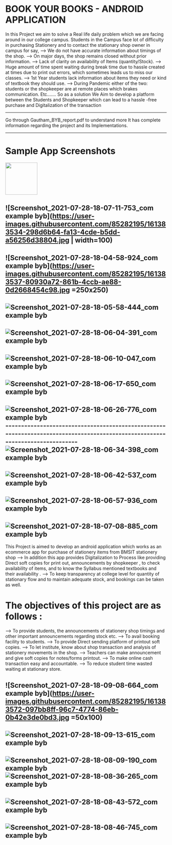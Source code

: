 # BOOK YOUR BOOKS - ANDROID APPLICATION


In this Project we aim to solve a Real life daily problem which we are facing
around in our college campus.
Students in the Campus face lot of difficulty in purchasing Stationery and to
contact the stationary shop owner in campus for say,
--> We do not have accurate information about timings of the shop.
--> On major days, the shop remains closed without prior information.
--> Lack of clarity on availability of Items (quantity/Stock).
--> Huge amount of time spent waiting during break time due to hassle created
at times due to print out errors, which sometimes leads us to miss our
classes.
--> 1st Year students lack information about items they need or kind of textbook
they should use.
--> During Pandemic either of the two: students or the shopkeeper are at remote
places which brakes communication. Etc…….
So as a solution We Aim to develop a platform between the Students and
Shopkeeper which can lead to a hassle -free purchase and Digitalization of the
transaction

-----------------------------------------------------------------------------------------------------------------------------

Go through Gautham_BYB_report.pdf to understand more
It has complete information regarding the project and its Implementations.

-----------------------------------------------------------------------------------------------------------------------------

# Sample App Screenshots


<img src="https://user-images.githubusercontent.com/85282195/161383534-298d6b64-fa13-4cde-b5dd-a56256d38804.jpg" width="100" height="100">

![Screenshot_2021-07-28-18-07-11-753_com example byb](https://user-images.githubusercontent.com/85282195/161383534-298d6b64-fa13-4cde-b5dd-a56256d38804.jpg | width=100)  
-----------------------------------------------------------------------------------------------------------------------------
![Screenshot_2021-07-28-18-04-58-924_com example byb](https://user-images.githubusercontent.com/85282195/161383537-80930a72-861b-4ccb-ae88-0d2668454c98.jpg =250x250)
-----------------------------------------------------------------------------------------------------------------------------
![Screenshot_2021-07-28-18-05-58-444_com example byb](https://user-images.githubusercontent.com/85282195/161383539-f51a55d0-cdd3-4dc2-ba33-f9c5957b220f.jpg)
-----------------------------------------------------------------------------------------------------------------------------
![Screenshot_2021-07-28-18-06-04-391_com example byb](https://user-images.githubusercontent.com/85282195/161383540-e19ac70a-9f4a-4e68-80de-4e391d188bcf.jpg)
-----------------------------------------------------------------------------------------------------------------------------
![Screenshot_2021-07-28-18-06-10-047_com example byb](https://user-images.githubusercontent.com/85282195/161383541-9f0b159b-5f2a-4a77-8f3c-d7848db008c5.jpg)
-----------------------------------------------------------------------------------------------------------------------------
![Screenshot_2021-07-28-18-06-17-650_com example byb](https://user-images.githubusercontent.com/85282195/161383543-e1be5e44-f675-4da6-a62a-25a1ef12f731.jpg)
-----------------------------------------------------------------------------------------------------------------------------
![Screenshot_2021-07-28-18-06-26-776_com example byb](https://user-images.githubusercontent.com/85282195/161383545-4a80c8e4-cfeb-460c-b2a3-7ec015f67554.jpg)-----------------------------------------------------------------------------------------------------------------------------
![Screenshot_2021-07-28-18-06-34-398_com example byb](https://user-images.githubusercontent.com/85282195/161383546-519e6aa1-40e6-467e-b97d-462ada5c54e3.jpg)
-----------------------------------------------------------------------------------------------------------------------------
![Screenshot_2021-07-28-18-06-42-537_com example byb](https://user-images.githubusercontent.com/85282195/161383547-2efc2cab-ea2c-4119-9e33-eeaaa9f829b4.jpg)
-----------------------------------------------------------------------------------------------------------------------------
![Screenshot_2021-07-28-18-06-57-936_com example byb](https://user-images.githubusercontent.com/85282195/161383548-1268b5c1-26c1-481f-88ed-99d4487925fb.jpg)
-----------------------------------------------------------------------------------------------------------------------------
![Screenshot_2021-07-28-18-07-08-885_com example byb](https://user-images.githubusercontent.com/85282195/161383549-934978df-4b2b-4ace-a727-3010d28c3c6a.jpg)
-----------------------------------------------------------------------------------------------------------------------------




This Project is aimed to develop an android application which works as an ecommerce app for purchase of stationery items from BMSIT stationery shop
--> In addition this app provides Digitalization to Process like providing Direct
soft copies for print out, announcements by shopkeeper , to check
availability of items, and to know the Syllabus mentioned textbooks and
their availability .
--> To keep transparency at college level for quantity of stationary flow and to
maintain adequate stock, and bookings can be taken as well.




# The objectives of this project are as follows :
--> To provide students, the announcements of stationery shop timings and other
important announcements regarding stock etc.
--> To avail booking facility to students.
--> To provide Direct sending platform of printout soft copies.
--> To let institute, know about shop transaction and analysis of stationery
movements in the shop.
--> Teachers can make announcement and give soft copies for notes/forms
printout.
--> To make online cash transaction easy and accountable.
--> To reduce student time wasted waiting at stationary store.


![Screenshot_2021-07-28-18-09-08-664_com example byb](https://user-images.githubusercontent.com/85282195/161383572-097bb8ff-96c7-4774-86eb-0b42e3de0bd3.jpg =50x100)
-----------------------------------------------------------------------------------------------------------------------------
![Screenshot_2021-07-28-18-09-13-615_com example byb](https://user-images.githubusercontent.com/85282195/161383574-b5248b8b-9efd-479d-b544-6e9de1bf271e.jpg)
-----------------------------------------------------------------------------------------------------------------------------
![Screenshot_2021-07-28-18-08-09-190_com example byb](https://user-images.githubusercontent.com/85282195/161383575-34dfbcf3-b93e-444b-9741-64b056f660c8.jpg)
![Screenshot_2021-07-28-18-08-36-265_com example byb](https://user-images.githubusercontent.com/85282195/161383576-b9504997-4d43-4256-8d4e-0e1c91136a06.jpg)
-----------------------------------------------------------------------------------------------------------------------------
![Screenshot_2021-07-28-18-08-43-572_com example byb](https://user-images.githubusercontent.com/85282195/161383577-62387a37-c128-4f38-889c-b298209fba2e.jpg)
-----------------------------------------------------------------------------------------------------------------------------
![Screenshot_2021-07-28-18-08-46-745_com example byb](https://user-images.githubusercontent.com/85282195/161383579-aa3cf223-cfbb-4a55-9b77-5db68ff3e3e9.jpg)
-----------------------------------------------------------------------------------------------------------------------------
